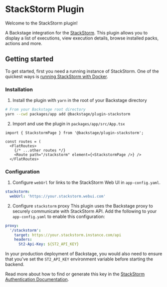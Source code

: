 # StackStorm Plugin

Welcome to the StackStorm plugin!

A Backstage integration for the [StackStorm](https://docs.stackstorm.com/overview.html).
This plugin allows you to display a list of executions, view execution details,
browse installed packs, actions and more.

## Getting started

To get started, first you need a running instance of StackStorm.
One of the quickest ways is [running StackStorm with Docker](https://docs.stackstorm.com/install/docker.html).

### Installation

1. Install the plugin with `yarn` in the root of your Backstage directory

```bash
# From your Backstage root directory
yarn --cwd packages/app add @backstage/plugin-stackstorm
```

2. Import and use the plugin in `packages/app/src/App.tsx`

```tsx
import { StackstormPage } from '@backstage/plugin-stackstorm';

const routes = (
  <FlatRoutes>
    {/* ...other routes */}
    <Route path="/stackstorm" element={<StackstormPage />} />
  </FlatRoutes>
```

### Configuration

1. Configure `webUrl` for links to the StackStorm Web UI in `app-config.yaml`.

```yaml
stackstorm:
  webUrl: 'https://your.stackstorm.webui.com'
```

2. Configure `stackstorm` proxy
   This plugin uses the Backstage proxy to securely communicate with StackStorm API.
   Add the following to your `app-config.yaml` to enable this configuration:

```yaml
proxy:
  '/stackstorm':
    target: https://your.stackstorm.instance.com/api
    headers:
      St2-Api-Key: ${ST2_API_KEY}
```

In your production deployment of Backstage, you would also need to ensure that
you've set the `ST2_API_KEY` environment variable before starting
the backend.

Read more about how to find or generate this key in the
[StackStorm Authentication Documentation](https://docs.stackstorm.com/authentication.html#api-keys).
